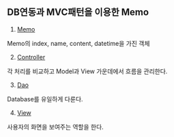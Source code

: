 ## DB연동과 MVC패턴을 이용한 Memo

1. [Memo](https://github.com/dmsals216/MyStudy/blob/master/Java/MemoToMVCAndDB/src/model/Memo.java)

Memo의 index, name, content, datetime을 가진 객체

2. [Controller](https://github.com/dmsals216/MyStudy/blob/master/Java/MemoToMVCAndDB/src/controller/Memo_Controller.java)

각 처리를 비교하고 Model과 View 가운데에서 흐름을 관리한다.

3. [Dao](https://github.com/dmsals216/MyStudy/blob/master/Java/MemoToMVCAndDB/src/dao/Memo_Dao.java)

Database를 유일하게 다룬다.

4. [View](https://github.com/dmsals216/MyStudy/blob/master/Java/MemoToMVCAndDB/src/view/Memo_View.java)

사용자의 화면을 보여주는 역할을 한다.
